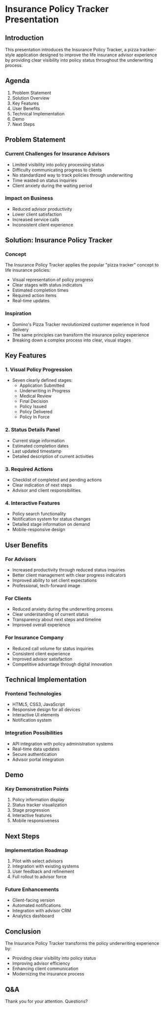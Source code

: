 # Insurance Policy Tracker Presentation

## Introduction

This presentation introduces the Insurance Policy Tracker, a pizza tracker-style application designed to improve the life insurance advisor experience by providing clear visibility into policy status throughout the underwriting process.

## Agenda

1. Problem Statement
2. Solution Overview
3. Key Features
4. User Benefits
5. Technical Implementation
6. Demo
7. Next Steps

## Problem Statement

### Current Challenges for Insurance Advisors

- Limited visibility into policy processing status
- Difficulty communicating progress to clients
- No standardized way to track policies through underwriting
- Time wasted on status inquiries
- Client anxiety during the waiting period

### Impact on Business

- Reduced advisor productivity
- Lower client satisfaction
- Increased service calls
- Inconsistent client experience

## Solution: Insurance Policy Tracker

### Concept

The Insurance Policy Tracker applies the popular "pizza tracker" concept to life insurance policies:

- Visual representation of policy progress
- Clear stages with status indicators
- Estimated completion times
- Required action items
- Real-time updates

### Inspiration

- Domino's Pizza Tracker revolutionized customer experience in food delivery
- The same principles can transform the insurance policy experience
- Breaking down a complex process into clear, visual stages

## Key Features

### 1. Visual Policy Progression

- Seven clearly defined stages:
  - Application Submitted
  - Underwriting in Progress
  - Medical Review
  - Final Decision
  - Policy Issued
  - Policy Delivered
  - Policy In Force

### 2. Status Details Panel

- Current stage information
- Estimated completion dates
- Last updated timestamp
- Detailed description of current activities

### 3. Required Actions

- Checklist of completed and pending actions
- Clear indication of next steps
- Advisor and client responsibilities

### 4. Interactive Features

- Policy search functionality
- Notification system for status changes
- Detailed stage information on demand
- Mobile-responsive design

## User Benefits

### For Advisors

- Increased productivity through reduced status inquiries
- Better client management with clear progress indicators
- Improved ability to set client expectations
- Professional, tech-forward image

### For Clients

- Reduced anxiety during the underwriting process
- Clear understanding of current status
- Transparency about next steps and timeline
- Improved overall experience

### For Insurance Company

- Reduced call volume for status inquiries
- Consistent client experience
- Improved advisor satisfaction
- Competitive advantage through digital innovation

## Technical Implementation

### Frontend Technologies

- HTML5, CSS3, JavaScript
- Responsive design for all devices
- Interactive UI elements
- Notification system

### Integration Possibilities

- API integration with policy administration systems
- Real-time data updates
- Secure authentication
- Advisor portal integration

## Demo

### Key Demonstration Points

1. Policy information display
2. Status tracker visualization
3. Stage progression
4. Interactive features
5. Mobile responsiveness

## Next Steps

### Implementation Roadmap

1. Pilot with select advisors
2. Integration with existing systems
3. User feedback and refinement
4. Full rollout to advisor force

### Future Enhancements

- Client-facing version
- Automated notifications
- Integration with advisor CRM
- Analytics dashboard

## Conclusion

The Insurance Policy Tracker transforms the policy underwriting experience by:

- Providing clear visibility into policy status
- Improving advisor efficiency
- Enhancing client communication
- Modernizing the insurance process

## Q&A

Thank you for your attention. Questions?
